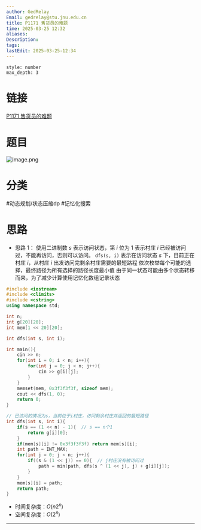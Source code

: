 ```yaml
---
author: GedRelay
Email: gedrelay@stu.jnu.edu.cn
title: P1171 售货员的难题
time: 2025-03-25 12:32
aliases: 
Description: 
tags: 
lastEdit: 2025-03-25-12:34
---
```


```toc
style: number
max_depth: 3
```

# 链接
[P1171 售货员的难题](https://www.luogu.com.cn/problem/P1171) 

# 题目
![image.png](https://ged-pic-bed.oss-cn-guangzhou.aliyuncs.com/img/202503251233580.png)


# 分类
#动态规划/状态压缩dp #记忆化搜索 

# 思路
- 思路 1：
使用二进制数 ${s }$ 表示访问状态，第 ${i }$ 位为 ${1 }$ 表示村庄 ${i }$ 已经被访问过，不能再访问，否则可以访问。
`dfs(s, i)` 表示在访问状态 ${s }$ 下，目前正在村庄 ${i }$，从村庄 ${i }$ 出发访问完剩余村庄需要的最短路程
依次枚举每个可能的选择，最终路径为所有选择的路径长度最小值
由于同一状态可能由多个状态转移而来，为了减少计算使用记忆化数组记录状态


```cpp
#include <iostream>
#include <climits>
#include <cstring>
using namespace std;

int n;
int g[20][20];
int mem[1 << 20][20];

int dfs(int s, int i);

int main(){
    cin >> n;
    for(int i = 0; i < n; i++){
        for(int j = 0; j < n; j++){
            cin >> g[i][j];
        }
    }
    memset(mem, 0x3f3f3f3f, sizeof mem);
    cout << dfs(1, 0);
    return 0;
}

// 已访问的情况为s，当前位于i村庄，访问剩余村庄并返回的最短路径
int dfs(int s, int i){
    if(s == (1 << n) - 1){  // s == n个1
        return g[i][0];
    }
    if(mem[s][i] != 0x3f3f3f3f) return mem[s][i];
    int path = INT_MAX;
    for(int j = 0; j < n; j++){
        if((s & (1 << j)) == 0){  // j村庄没有被访问过
            path = min(path, dfs(s ^ (1 << j), j) + g[i][j]);
        }
    }
    mem[s][i] = path;
    return path;
}
```


- 时间复杂度：${O\left( n2^{n}  \right)  }$ 
- 空间复杂度：${O\left( 2^{n}  \right)  }$ 


---

